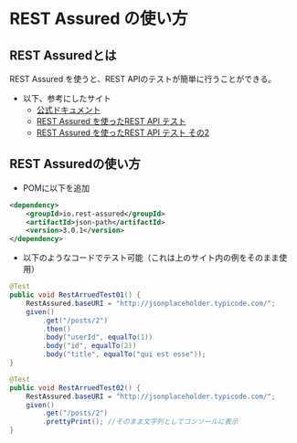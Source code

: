 # REST Assured の使い方

## REST Assuredとは

REST Assured を使うと、REST APIのテストが簡単に行うことができる。

- 以下、参考にしたサイト
  - [公式ドキュメント](https://github.com/rest-assured/rest-assured/wiki)
  - [REST Assured を使ったREST API テスト](https://qiita.com/shimashima35/items/b85228d5bf5ec2708c5a)
  - [REST Assured を使ったREST API テスト その2](https://qiita.com/shimashima35/items/3e6edcdfb4e245922a58)



## REST Assuredの使い方

- POMに以下を追加

```xml
<dependency>
    <groupId>io.rest-assured</groupId>
    <artifactId>json-path</artifactId>
    <version>3.0.1</version>
</dependency>
```

- 以下のようなコードでテスト可能（これは上のサイト内の例をそのまま使用）

```Java
@Test
public void RestArruedTest01() {
    RestAssured.baseURI = "http://jsonplaceholder.typicode.com/";
    given()
        .get("/posts/2")
        .then()
        .body("userId", equalTo(1))
        .body("id", equalTo(2))
        .body("title", equalTo("qui est esse"));
}

@Test
public void RestArruedTest02() {
    RestAssured.baseURI = "http://jsonplaceholder.typicode.com/";
    given()
        .get("/posts/2")
        .prettyPrint(); //そのまま文字列としてコンソールに表示
}
```


